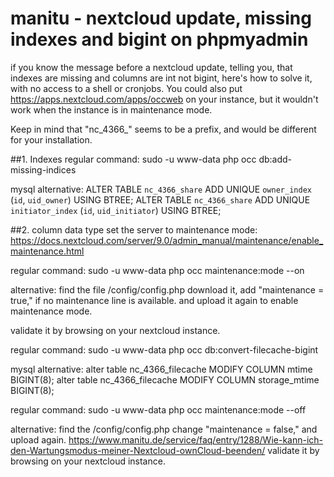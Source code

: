 # manitu - nextcloud update, missing indexes and bigint on phpmyadmin


if you know the message before a nextcloud update, telling you, that indexes are missing and columns are int not bigint, here's how to solve it, with no access to a shell or cronjobs.
You could also put https://apps.nextcloud.com/apps/occweb on your instance, but it wouldn't work when the instance is in maintenance mode.

Keep in mind that "nc_4366_" seems to be a prefix, and would be different for your installation.

##1. Indexes
regular command:
sudo -u www-data php occ db:add-missing-indices

mysql alternative:
ALTER TABLE `nc_4366_share` ADD UNIQUE `owner_index` (`id`, `uid_owner`) USING BTREE;
ALTER TABLE `nc_4366_share` ADD UNIQUE `initiator_index` (`id`, `uid_initiator`) USING BTREE;

##2. column data type
set the server to maintenance mode:
https://docs.nextcloud.com/server/9.0/admin_manual/maintenance/enable_maintenance.html

regular command:
sudo -u www-data php occ maintenance:mode --on

alternative:
find the file /config/config.php
download it, 
add "maintenance = true," if no maintenance line is available.
and upload it again to enable maintenance mode.

validate it by browsing on your nextcloud instance.

regular command:
sudo -u www-data php occ db:convert-filecache-bigint

mysql alternative:
alter table nc_4366_filecache MODIFY COLUMN mtime BIGINT(8);
alter table nc_4366_filecache MODIFY COLUMN storage_mtime BIGINT(8);

regular command:
sudo -u www-data php occ maintenance:mode --off

alternative:
find the /config/config.php
change "maintenance = false," and upload again.
https://www.manitu.de/service/faq/entry/1288/Wie-kann-ich-den-Wartungsmodus-meiner-Nextcloud-ownCloud-beenden/
validate it by browsing on your nextcloud instance.

